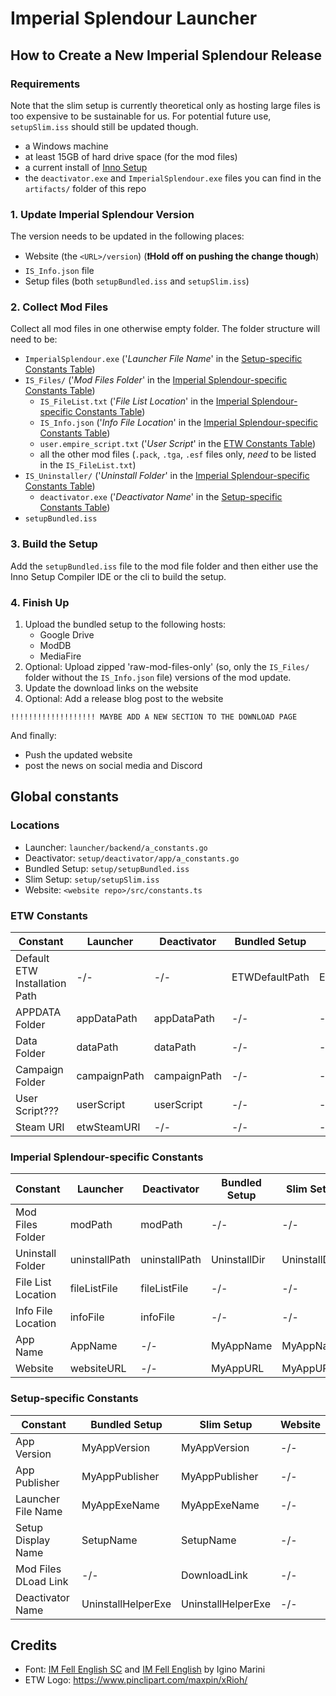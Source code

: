 # Imperial Splendour Launcher

## How to Create a New Imperial Splendour Release

### Requirements

Note that the slim setup is currently theoretical only as hosting large files is too expensive to be sustainable for us. For potential future use, `setupSlim.iss` should still be updated though.

* a Windows machine
* at least 15GB of hard drive space (for the mod files)
* a current install of [Inno Setup](https://jrsoftware.org/isinfo.php)
* the `deactivator.exe` and `ImperialSplendour.exe` files you can find in the `artifacts/` folder of this repo

### 1. Update Imperial Splendour Version

The version needs to be updated in the following places:
* Website (the `<URL>/version`) (**❗️Hold off on pushing the change though**)
* `IS_Info.json` file
* Setup files (both `setupBundled.iss` and `setupSlim.iss`)

### 2. Collect Mod Files

Collect all mod files in one otherwise empty folder. The folder structure will need to be:
* `ImperialSplendour.exe` ('_Launcher File Name_' in the [Setup-specific Constants Table](#setup-specific-constants))
* `IS_Files/` ('_Mod Files Folder_' in the [Imperial Splendour-specific Constants Table](#imperial-splendour-specific-constants))
  * `IS_FileList.txt` ('_File List Location_' in the [Imperial Splendour-specific Constants Table](#imperial-splendour-specific-constants))
  * `IS_Info.json` ('_Info File Location_' in the [Imperial Splendour-specific Constants Table](#imperial-splendour-specific-constants))
  * `user.empire_script.txt` ('_User Script_' in the [ETW Constants Table](#etw-constants))
  * all the other mod files (`.pack`, `.tga`, `.esf` files only, *need* to be listed in the `IS_FileList.txt`)
* `IS_Uninstaller/` ('_Uninstall Folder_' in the [Imperial Splendour-specific Constants Table](#imperial-splendour-specific-constants))
  * `deactivator.exe` ('_Deactivator Name_' in the [Setup-specific Constants Table](#setup-specific-constants))
* `setupBundled.iss`

### 3. Build the Setup

Add the `setupBundled.iss` file to the mod file folder and then either use the Inno Setup Compiler IDE or the cli to build the setup.


### 4. Finish Up
1. Upload the bundled setup to the following hosts:
    * Google Drive
    * ModDB
    * MediaFire
2. Optional: Upload zipped 'raw-mod-files-only' (so, only the `IS_Files/` folder without the `IS_Info.json` file) versions of the mod update.
3. Update the download links on the website
4. Optional: Add a release blog post to the website

```
!!!!!!!!!!!!!!!!!!! MAYBE ADD A NEW SECTION TO THE DOWNLOAD PAGE
```

And finally:
* Push the updated website
* post the news on social media and Discord



## Global constants

### Locations

* Launcher: `launcher/backend/a_constants.go`
* Deactivator: `setup/deactivator/app/a_constants.go`
* Bundled Setup: `setup/setupBundled.iss`
* Slim Setup: `setup/setupSlim.iss`
* Website: `<website repo>/src/constants.ts`

### ETW Constants
| Constant                      | Launcher     | Deactivator  | Bundled Setup  | Slim Setup     | Website |
|-------------------------------|--------------|--------------|----------------|----------------|---------|
| Default ETW Installation Path | -/-          | -/-          | ETWDefaultPath | ETWDefaultPath | -/-     |
| APPDATA Folder                | appDataPath  | appDataPath  | -/-            | -/-            | -/-     |
| Data Folder                   | dataPath     | dataPath     | -/-            | -/-            | -/-     |
| Campaign Folder               | campaignPath | campaignPath | -/-            | -/-            | -/-     |
| User Script???                | userScript   | userScript   | -/-            | -/-            | -/-     |
| Steam URI                     | etwSteamURI  | -/-          | -/-            | -/-            | -/-     |



### Imperial Splendour-specific Constants

| Constant                  | Launcher      | Deactivator   | Bundled Setup      | Slim Setup         | Website |
|---------------------------|---------------|---------------|--------------------|--------------------|---------|
| Mod Files Folder          | modPath       | modPath       | -/-                | -/-                | -/-     |
| Uninstall Folder          | uninstallPath | uninstallPath | UninstallDir       | UninstallDir       | -/-     |
| File List Location        | fileListFile  | fileListFile  | -/-                | -/-                | -/-     |
| Info File Location        | infoFile      | infoFile      | -/-                | -/-                | -/-     |
| App Name                  | AppName       | -/-           | MyAppName          | MyAppName          | -/-     |
| Website                   | websiteURL    | -/-           | MyAppURL           | MyAppURL           | -/-     |

### Setup-specific Constants

| Constant             | Bundled Setup  | Slim Setup     | Website |
|----------------------|----------------|----------------|---------|
| App Version                | MyAppVersion       | MyAppVersion       | -/-     |
| App Publisher        | MyAppPublisher | MyAppPublisher | -/-     |
| Launcher File Name   | MyAppExeName   | MyAppExeName   | -/-     |
| Setup Display Name   | SetupName      | SetupName      | -/-     |
| Mod Files DLoad Link | -/-            | DownloadLink   | -/-     |
| Deactivator Name | UninstallHelperExe | UninstallHelperExe | -/-     |





## Credits
* Font: [IM Fell English SC](https://fonts.google.com/specimen/IM+Fell+English+SC) and [IM Fell English](https://fonts.google.com/specimen/IM+Fell+English) by Igino Marini
* ETW Logo: https://www.pinclipart.com/maxpin/xRioh/